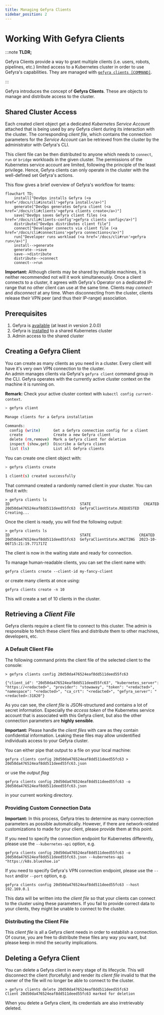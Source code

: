 ```yaml
---
title: Managing Gefyra Clients
sidebar_position: 2
---
```


# Working With Gefyra Clients

:::note **TLDR;**

Gefyra Clients provide a way to grant multiple clients (i.e. users, robots, pipelines, etc.) limited access to a Kubernetes cluster in order to use Gefyra's capabilities. They are managed with [`gefyra clients [COMMAND]`](/docs/cli#clients).

::: 

Gefyra introduces the concept of **Gefyra Clients**. These are objects to manage and distribute access to the cluster.  

## Shared Cluster Access

Each created client object get a dedicated *Kubernetes Service Account* attached that is being used by any Gefyra client during its interaction with the cluster. The corresponding *client file*, which contains the connection parameters for the *Service Account* can be retrieved from the cluster by the administrator with Gefyra's CLI.  

This client file can be then distributed to anyone which needs to `connect`, `run` or `bridge` workloads in the given cluster.
The permissions of the Kubernetes service account are limited, following the principle of the least privilege. Hence, Gefyra clients can only operate in the cluster with the well-defined set Gefyra's actions.

This flow gives a brief overview of Gefyra's workflow for teams:
```mermaid
flowchart TD;
    install["DevOps installs Gefyra (<a href='/docs/cli#install'>gefyra install</a>)"]
    generate["DevOps generates Gefyra client (<a href='/docs/cli#clients'>gefyra clients create</a>)"]
    save["DevOps saves Gefyra client files (<a href='/docs/cli#clients-config'>gefyra clients config</a>)"]
    distribute["DevOps distributes client file"]
    connect["Developer connects via client file (<a href='/docs/cli#connections'>gefyra connections</a>)"]
    run["Developer runs workload (<a href='/docs/cli#run'>gefyra run</a>)"]
    install-->generate
    generate-->save
    save-->distribute
    distribute-->connect
    connect-->run
```


**Important:** Although clients may be shared by multiple machines, it is neither recommended not will it work simultaneously.
Once a client connects to a cluster, it agrees with Gefyra's Operator on a dedicated IP-range that no other client can use at the same time. Clients may *connect* and *disconnect* at any time. When disconnecting from the cluster, clients release their VPN peer (and thus their IP-range) association.

## Prerequisites
1. Gefyra is [available](https://gefyra.dev/installation) (at least in version 2.0.0)  
2. Gefyra is [installed](./installation) to a shared Kubernetes cluster
3. Admin access to the shared cluster

## Creating a Gefyra Client
You can create as many clients as you need in a cluster. Every client will have it's very own VPN connection to the cluster.  
An admin manages clients via Gefyra's `gefyra client` command group in the CLI. Gefyra operates with the currently active cluster context on the machine it is running on.

**Remark:** Check your active cluster context with `kubectl config current-context`.

```bash
> gefyra client

Manage clients for a Gefyra installation

Commands:
  config (write)      Get a Gefyra connection config for a client
  create              Create a new Gefyra client
  delete (rm,remove)  Mark a Gefyra client for deletion
  inspect (show,get)  Discribe a Gefyra client
  list (ls)           List all Gefyra clients

```

You can create one client object with:
```bash
> gefyra clients create

1 client(s) created successfully
```
That command created a randomly named client in your cluster. You can find it with:
```
> gefyra clients ls
ID                                STATE                        CREATED
20d50da476524eaf8dd511deed55fc63  GefyraClientState.REQUESTED  Creating...
```

Once the client is ready, you will find the following output:
```
> gefyra clients ls
ID                                STATE                      CREATED
20d50da476524eaf8dd511deed55fc63  GefyraClientState.WAITING  2023-10-06T15:21:19.771717Z
```
The client is now in the waiting state and ready for connection.


To manage human-readable clients, you can set the client name with:
```
gefyra clients create --client-id my-fancy-client
```
or create many clients at once using:
```
gefyra clients create -n 10
```
This will create a set of 10 clients in the cluster.

## Retrieving a *Client File*
Gefyra clients require a client file to connect to this cluster. The admin is responsible to fetch these client files and
distribute them to other machines, developers, etc.

### A Default Client File

The following command prints the client file of the selected client to the console:
```
> gefyra clients config 20d50da476524eaf8dd511deed55fc63

{"client_id": "20d50da476524eaf8dd511deed55fc63", "kubernetes_server": "https://<redacted>", "provider": "stowaway", "token": "<redacted>", "namespace": "<redacted>", "ca_crt": "<redacted>", "gefyra_server": "<redacted>:31820"}
```
As you can see, the *client file* is JSON-structured and contains a lot of secret information. Especially the 
*access token* of the Kubernetes service account that is associated with this Gefyra client, but also the other connection
parameters are **highly sensible**.

**Important:** Please handle the *client files* with care as they contain confidential information. Leaking these files may
allow unidentified individuals access to your Gefyra cluster.

You can either pipe that output to a file on your local machine:
```
gefyra clients config 20d50da476524eaf8dd511deed55fc63 > 20d50da476524eaf8dd511deed55fc63.json
```
or use the *output flag*
```
gefyra clients config 20d50da476524eaf8dd511deed55fc63 -o 20d50da476524eaf8dd511deed55fc63.json
```
in your current working directory.

### Providing Custom Connection Data
**Important:** In this process, Gefyra tries to determine as many connection parameters as possible automatically. However,
if there are network-related customizations to made for your client, please provide them at this point.

If you need to specify the connection endpoint for Kubernetes differently, please use the `--kubernetes-api` option, e.g.
```
gefyra clients config 20d50da476524eaf8dd511deed55fc63 -o 20d50da476524eaf8dd511deed55fc63.json --kubernetes-api "https://k8s.blueshoe.io"
```

If you need to specify Gefyra's VPN connection endpoint, please use the `--host` and/or `--port` option, e.g.
```
gefyra clients config 20d50da476524eaf8dd511deed55fc63 --host 192.169.0.1
```

This data will be written into the *client file* so that your clients can connect to the cluster using these parameters. If you
fail to provide correct data to your clients, they might be unable to connect to the cluster. 

### Distributing the Client File
This *client file* is all a Gefyra client needs in order to establish a connection. Of course, you are free to distribute these files any way you want, but please keep in mind the security implications.

## Deleting a Gefyra Client
You can delete a Gefyra client in every stage of its lifecycle. This will disconnect the client (forcefully) and render its
*client file* invalid to that the owner of the file will no longer be able to connect to the cluster.
```
> gefyra clients delete 20d50da476524eaf8dd511deed55fc63
Client 20d50da476524eaf8dd511deed55fc63 marked for deletion
```
When you delete a Gefyra client, its credentials are also irretrievably deleted.